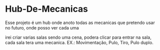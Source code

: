 # Hub-De-Mecanicas
Esse projeto é um hub onde anoto todas as mecanicas que pretendo usar no futuro, onde posso ver cada uma

irei criar varias salas sendo uma cena, podera clicar para entrar na sala, cada sala tera uma mecanica. EX.: Movimentação, Pulo, Tiro, Pulo duplo.
